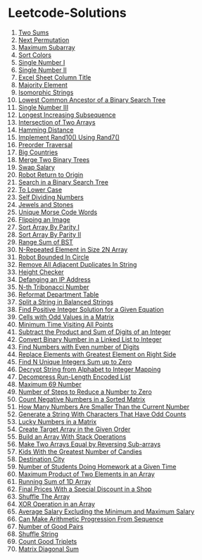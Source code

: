 # Leetcode-Solutions

1. [Two Sums](https://github.com/itsmohitj/Leetcode-Solutions/blob/master/two_sum.py)
31. [Next Permutation](https://github.com/itsmohitj/Leetcode-Solutions/blob/master/nextPermutation.py)
53. [Maximum Subarray](https://github.com/itsmohitj/Leetcode-Solutions/blob/master/maxSubArray.py)
75. [Sort Colors](https://github.com/itsmohitj/Leetcode-Solutions/blob/master/sortColors.py)
136. [Single Number I](https://github.com/itsmohitj/Leetcode-Solutions/blob/master/singleNumber1.py)
137. [Single Number II](https://github.com/itsmohitj/Leetcode-Solutions/blob/master/singleNumber2.py)
168. [Excel Sheet Column Title](https://github.com/itsmohitj/Leetcode-Solutions/blob/master/convertToTitle.py)
169. [Majority Element](https://github.com/itsmohitj/Leetcode-Solutions/blob/master/majorityElement.py)
205. [Isomorphic Strings](https://github.com/itsmohitj/Leetcode-Solutions/blob/master/isIsomorphic.py)
235. [Lowest Common Ancestor of a Binary Search Tree](https://github.com/itsmohitj/Leetcode-Solutions/blob/master/lowestCommonAncestorBST.py)
260. [Single Number III](https://github.com/itsmohitj/Leetcode-Solutions/blob/master/singleNumber3.py)
300. [Longest Increasing Subsequence](https://github.com/itsmohitj/Leetcode-Solutions/blob/master/lengthofLIS.py)
349. [Intersection of Two Arrays](https://github.com/itsmohitj/Leetcode-Solutions/blob/master/intersection.py)
461. [Hamming Distance](https://github.com/itsmohitj/Leetcode-Solutions/blob/master/hammingDistance.py)
470. [Implement Rand10() Using Rand7()](https://github.com/itsmohitj/Leetcode-Solutions/blob/master/rand10.py)
589. [Preorder Traversal](https://github.com/itsmohitj/Leetcode-Solutions/blob/master/preorder.py)
595. [Big Countries](https://github.com/itsmohitj/Leetcode-Solutions/blob/master/bigCountries.txt)
617. [Merge Two Binary Trees](https://github.com/itsmohitj/Leetcode-Solutions/blob/master/mergeTress.py)
627. [Swap Salary](https://github.com/itsmohitj/Leetcode-Solutions/blob/master/swapSalary.sql)
657. [Robot Return to Origin](https://github.com/itsmohitj/Leetcode-Solutions/blob/master/judgeCircle.py)
700. [Search in a Binary Search Tree](https://github.com/itsmohitj/Leetcode-Solutions/blob/master/searchBST.py)
709. [To Lower Case](https://github.com/itsmohitj/Leetcode-Solutions/blob/master/toLowerCase.py)
728. [Self Dividing Numbers](https://github.com/itsmohitj/Leetcode-Solutions/blob/master/selfDividingNumbers.py)
771. [Jewels and Stones](https://github.com/itsmohitj/Leetcode-Solutions/blob/master/numJewelsInStones.py)
804. [Unique Morse Code Words](https://github.com/itsmohitj/Leetcode-Solutions/blob/master/uniqueMorseRepresentations.py)
832. [Flipping an Image](https://github.com/itsmohitj/Leetcode-Solutions/blob/master/flipAndInvertImage.py)
905. [Sort Array By Parity I](https://github.com/itsmohitj/Leetcode-Solutions/blob/master/sortArrayByParity.py)
922. [Sort Array By Parity II](https://github.com/itsmohitj/Leetcode-Solutions/blob/master/sortArrayByParity2.py)
938. [Range Sum of BST](https://github.com/itsmohitj/Leetcode-Solutions/blob/master/rangeSumBST.py)
961. [N-Repeated Element in Size 2N Array](https://github.com/itsmohitj/Leetcode-Solutions/blob/master/repeatedNTimes.py)
1041. [Robot Bounded In Circle](https://github.com/itsmohitj/Leetcode-Solutions/blob/master/isRobotBounded.py)
1047. [Remove All Adjacent Duplicates In String](https://github.com/itsmohitj/Leetcode-Solutions/blob/master/removeDuplicates.py)
1051. [Height Checker](https://github.com/itsmohitj/Leetcode-Solutions/blob/master/heightChecker.py)
1108. [Defanging an IP Address](https://github.com/itsmohitj/Leetcode-Solutions/blob/master/defanIPaddr.py)
1137. [N-th Tribonacci Number](https://github.com/itsmohitj/Leetcode-Solutions/blob/master/tribonacci.py)
1179. [Reformat Department Table](https://github.com/itsmohitj/Leetcode-Solutions/blob/master/reformatDepttTable.txt)
1221. [Split a String in Balanced Strings](https://github.com/itsmohitj/Leetcode-Solutions/blob/master/balancedStringSplit.py)
1237. [Find Positive Integer Solution for a Given Equation](https://github.com/itsmohitj/Leetcode-Solutions/blob/master/findSolution.py)
1252. [Cells with Odd Values in a Matrix](https://github.com/itsmohitj/Leetcode-Solutions/blob/master/oddCells.py)
1266. [Minimum Time Visiting All Points](https://github.com/itsmohitj/Leetcode-Solutions/blob/master/minTimeToVisitAllPoints.py)
1281. [Subtract the Product and Sum of Digits of an Integer](https://github.com/itsmohitj/Leetcode-Solutions/blob/master/subtractProductAndSum.py)
1290. [Convert Binary Number in a Linked List to Integer](https://github.com/itsmohitj/Leetcode-Solutions/blob/master/getDecimalValue.py)
1295. [Find Numbers with Even number of Digits](https://github.com/itsmohitj/Leetcode-Solutions/blob/master/findNumbers.py)
1299. [Replace Elements with Greatest Element on Right Side](https://github.com/itsmohitj/Leetcode-Solutions/blob/master/replaceElements.py)
1304. [Find N Unique Integers Sum up to Zero](https://github.com/itsmohitj/Leetcode-Solutions/blob/master/sumZero.py)
1309. [Decrypt String from Alphabet to Integer Mapping](https://github.com/itsmohitj/Leetcode-Solutions/blob/master/freqAlphabets.py)
1313. [Decompress Run-Length Encoded List](https://github.com/itsmohitj/Leetcode-Solutions/blob/master/decompressRLElist.py)
1323. [Maximum 69 Number](https://github.com/itsmohitj/Leetcode-Solutions/blob/master/maximum69Number.py)
1342. [Number of Steps to Reduce a Number to Zero](https://github.com/itsmohitj/Leetcode-Solutions/blob/master/numberOfSteps.py)
1351. [Count Negative Numbers in a Sorted Matrix](https://github.com/itsmohitj/Leetcode-Solutions/blob/master/countNegatives.py)
1365. [How Many Numbers Are Smaller Than the Current Number](https://github.com/itsmohitj/Leetcode-Solutions/blob/master/smallerNumberThanCurrent.py)
1374. [Generate a String With Characters That Have Odd Counts](https://github.com/itsmohitj/Leetcode-Solutions/blob/master/generateTheString.py)
1380. [Lucky Numbers in a Matrix](https://github.com/itsmohitj/Leetcode-Solutions/blob/master/luckyNumbers.py)
1389. [Create Target Array in the Given Order](https://github.com/itsmohitj/Leetcode-Solutions/blob/master/createTargetArray.py)
1441. [Build an Array With Stack Operations](https://github.com/itsmohitj/Leetcode-Solutions/blob/master/buildArray.py)
1460. [Make Two Arrays Equal by Reversing Sub-arrays](https://github.com/itsmohitj/Leetcode-Solutions/blob/master/canBeEqual.py)
1431. [Kids With the Greatest Number of Candies](https://github.com/itsmohitj/Leetcode-Solutions/blob/master/kids_with_the_greatest_number_of_candies.py)
1436. [Destination City](https://github.com/itsmohitj/Leetcode-Solutions/blob/master/destCity.py)
1450. [Number of Students Doing Homework at a Given Time](https://github.com/itsmohitj/Leetcode-Solutions/blob/master/busyStudent.py)
1464. [Maximum Product of Two Elements in an Array](https://github.com/itsmohitj/Leetcode-Solutions/blob/master/maxProduct.py)
1470. [Running Sum of 1D Array](https://github.com/itsmohitj/Leetcode-Solutions/blob/master/running_sum.py)
1475. [Final Prices With a Special Discount in a Shop](https://github.com/itsmohitj/Leetcode-Solutions/blob/master/finalPrices.py)
1480. [Shuffle The Array](https://github.com/itsmohitj/Leetcode-Solutions/blob/master/shuffle_the_array.py)
1486. [XOR Operation in an Array](https://github.com/itsmohitj/Leetcode-Solutions/blob/master/xorOperation.py)
1491. [Average Salary Excluding the Minimum and Maximum Salary](https://github.com/itsmohitj/Leetcode-Solutions/blob/master/averageSalary.py)
1502. [Can Make Arithmetic Progression From Sequence](https://github.com/itsmohitj/Leetcode-Solutions/blob/master/canMakeAP.py)
1512. [Number of Good Pairs](https://github.com/itsmohitj/Leetcode-Solutions/blob/master/num_identical_pairs.py)
1528. [Shuffle String](https://github.com/itsmohitj/Leetcode-Solutions/blob/master/restoreString.py)
1534. [Count Good Triplets](https://github.com/itsmohitj/Leetcode-Solutions/blob/master/countGoodTriplets.py)
1572. [Matrix Diagonal Sum](https://github.com/itsmohitj/Leetcode-Solutions/blob/master/diagonalSum.py)
